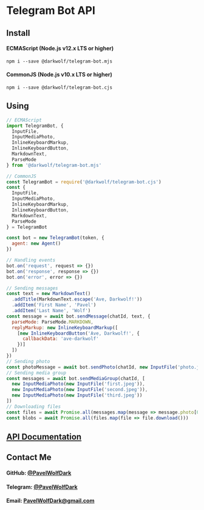 # Telegram Bot API
## Install
#### ECMAScript (Node.js v12.x LTS or higher)
`npm i --save @darkwolf/telegram-bot.mjs`
#### CommonJS (Node.js v10.x LTS or higher)
`npm i --save @darkwolf/telegram-bot.cjs`
## Using
```javascript
// ECMAScript
import TelegramBot, {
  InputFile,
  InputMediaPhoto,
  InlineKeyboardMarkup,
  InlineKeyboardButton,
  MarkdownText,
  ParseMode
} from '@darkwolf/telegram-bot.mjs'

// CommonJS
const TelegramBot = require('@darkwolf/telegram-bot.cjs')
const {
  InputFile,
  InputMediaPhoto,
  InlineKeyboardMarkup,
  InlineKeyboardButton,
  MarkdownText,
  ParseMode
} = TelegramBot

const bot = new TelegramBot(token, {
  agent: new Agent()
})

// Handling events
bot.on('request', request => {})
bot.on('response', response => {})
bot.on('error', error => {})

// Sending messages
const text = new MarkdownText()
  .addTitle(MarkdownText.escape('Ave, Darkwolf!'))
  .addItem('First Name', 'Pavel')
  .addItem('Last Name', 'Wolf')
const message = await bot.sendMessage(chatId, text, {
  parseMode: ParseMode.MARKDOWN,
  replyMarkup: new InlineKeyboardMarkup([
    [new InlineKeyboardButton('Ave, Darkwolf!', {
      callbackData: 'ave-darkwolf'
    })]
  ])
})
// Sending photo
const photoMessage = await bot.sendPhoto(chatId, new InputFile('photo.jpeg'))
// Sending media group
const messages = await bot.sendMediaGroup(chatId, [
  new InputMediaPhoto(new InputFile('first.jpeg')),
  new InputMediaPhoto(new InputFile('second.jpeg')),
  new InputMediaPhoto(new InputFile('third.jpeg'))
])
// Downloading files
const files = await Promise.all(messages.map(message => message.photo[0].getFile()))
const blobs = await Promise.all(files.map(file => file.download()))
```
## [API Documentation](https://github.com/Darkwolf/node-telegram-bot/blob/master/docs/API.md)
## Contact Me
#### GitHub: [@PavelWolfDark](https://github.com/PavelWolfDark)
#### Telegram: [@PavelWolfDark](https://t.me/PavelWolfDark)
#### Email: [PavelWolfDark@gmail.com](mailto:PavelWolfDark@gmail.com)
